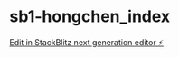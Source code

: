 # sb1-hongchen_index

[Edit in StackBlitz next generation editor ⚡️](https://stackblitz.com/~/github.com/OYYH-Apple/sb1-hongchen_index)